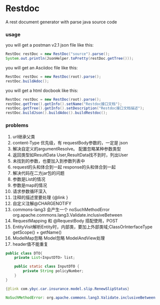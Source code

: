 # Restdoc
A rest document generator with parse java source code

### usage
you will get a postman v2.1 json file like this:
```java
RestDoc restDoc = new RestDoc("source").parse();
System.out.println(JsonHelper.toPretty(restDoc.getTree()));
```
you will get an Asciidoc file like this:
```java
RestDoc restDoc = new RestDoc(root).parse();
restDoc.buildAdoc();
```
you will get a html docbook like this:
```java
RestDoc restDoc = new RestDoc(root).parse();
restDoc.getTree().getInfo().setName("Restdoc接口文档");
restDoc.getTree().getInfo().setDescription("Restdoc接口文档描述");
restDoc.buildJson().buildAdoc().buildRestdoc();
```

### problems

1. url继承父类
1. content-Type 优先级，有 requestBody参数的，一定是 json
1. 解决自定义的argumentResolve。 配置忽略某种参数类型
1. 返回类型如ResultData User,ResultData找不到时，列出User
1. 未找到的参数，也要加入到参数列表中
1. request的头和体合到一起 response的头和体合到一起
1. 解决代码在二方jar包的问题
1. 参数是List的情况
1. 参数是map的情况
1. 请求参数循环深入
1. 注释的描述里要处理 {@link }
1. 自定义注解@CHARGENOTIFY
1. commons-lang3 会产生一个 noSuchMethodError org.apache.commons.lang3.Validate.inclusiveBetween
1. RequestMapping 和 @RequestBody 搭配使用，POST
1. EntityVisit解析Entity时，内部类，要加上外部类域;ClassOrInterfaceType getScope() + getName()
1. ModelMap忽略 Model忽略 ModelAndView处理
1. header值不能重复
```java
public class DTO{
    private List<InputDTO> list;

    public static class InputDTO {
        private String policyNumber;
    }
}
```

```java
{@link com.ybyc.car.insurance.model.slip.RenewSlipStatus}
```

```java
NoSuchMethodError: org.apache.commons.lang3.Validate.inclusiveBetween
```
 